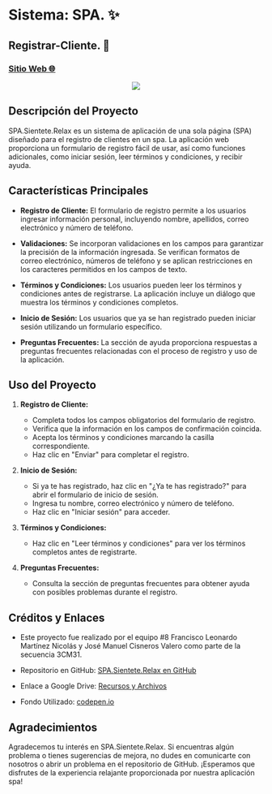 # Sistema: SPA. ✨
## Registrar-Cliente. 🙋
### [Sitio Web 🌐](https://lstrappare.github.io/SistemaSPA/)

<p align="center"> <img src="https://github.com/Lstrappare/SistemaSPA/assets/119477560/433c24cd-60e2-47cc-b01b-45431da37019" /> </p>

## Descripción del Proyecto

SPA.Sientete.Relax es un sistema de aplicación de una sola página (SPA) diseñado para el registro de clientes en un spa. La aplicación web proporciona un formulario de registro fácil de usar, así como funciones adicionales, como iniciar sesión, leer términos y condiciones, y recibir ayuda.

## Características Principales

- **Registro de Cliente:** El formulario de registro permite a los usuarios ingresar información personal, incluyendo nombre, apellidos, correo electrónico y número de teléfono.

- **Validaciones:** Se incorporan validaciones en los campos para garantizar la precisión de la información ingresada. Se verifican formatos de correo electrónico, números de teléfono y se aplican restricciones en los caracteres permitidos en los campos de texto.

- **Términos y Condiciones:** Los usuarios pueden leer los términos y condiciones antes de registrarse. La aplicación incluye un diálogo que muestra los términos y condiciones completos.

- **Inicio de Sesión:** Los usuarios que ya se han registrado pueden iniciar sesión utilizando un formulario específico.

- **Preguntas Frecuentes:** La sección de ayuda proporciona respuestas a preguntas frecuentes relacionadas con el proceso de registro y uso de la aplicación.

## Uso del Proyecto

1. **Registro de Cliente:**
   - Completa todos los campos obligatorios del formulario de registro.
   - Verifica que la información en los campos de confirmación coincida.
   - Acepta los términos y condiciones marcando la casilla correspondiente.
   - Haz clic en "Enviar" para completar el registro.

2. **Inicio de Sesión:**
   - Si ya te has registrado, haz clic en "¿Ya te has registrado?" para abrir el formulario de inicio de sesión.
   - Ingresa tu nombre, correo electrónico y número de teléfono.
   - Haz clic en "Iniciar sesión" para acceder.

3. **Términos y Condiciones:**
   - Haz clic en "Leer términos y condiciones" para ver los términos completos antes de registrarte.

4. **Preguntas Frecuentes:**
   - Consulta la sección de preguntas frecuentes para obtener ayuda con posibles problemas durante el registro.

## Créditos y Enlaces

- Este proyecto fue realizado por el equipo #8 Francisco Leonardo Martínez Nicolás y José Manuel Cisneros Valero como parte de la secuencia 3CM31.

- Repositorio en GitHub: [SPA.Sientete.Relax en GitHub](https://github.com/Lstrappare/SistemaSPA.git)

- Enlace a Google Drive: [Recursos y Archivos](https://drive.google.com/drive/folders/1pBhUkpq8E8WSVLcP1IqVdS9wJg3nHYVc)

- Fondo Utilizado: [codepen.io](https://codepen.io/kinglisky/pen/pejopv)
  
## Agradecimientos

Agradecemos tu interés en SPA.Sientete.Relax. Si encuentras algún problema o tienes sugerencias de mejora, no dudes en comunicarte con nosotros o abrir un problema en el repositorio de GitHub. ¡Esperamos que disfrutes de la experiencia relajante proporcionada por nuestra aplicación spa!
